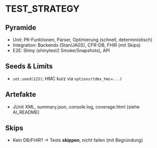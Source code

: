# TEST_STRATEGY

## Pyramide
- Unit: PK-Funktionen, Parser, Optimierung (schnell, deterministisch)
- Integration: Backends (Stan/JAGS), CFR-DB, FHIR (mit Skips)
- E2E: Shiny (shinytest2 Smoke/Snapshots), API

## Seeds & Limits
- `set.seed(123)`; HMC kurz via `options(tdmx_hmc=...)`

## Artefakte
- JUnit XML, summary.json, console.log, coverage.html (siehe AI_README)

## Skips
- Kein DB/FHIR? → Tests **skippen**, nicht failen (mit Begründung)

